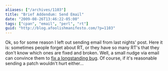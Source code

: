 ```yaml
---
aliases: ["/archives/1103"]
title: "Brief Addendum: Send Email"
date: "2009-08-26T13:46:22-05:00"
tags: ["cpan", "email", "perl", "rt"]
guid: "http://blog.afoolishmanifesto.com/?p=1103"
---
```

Ok, so for some reason I left out sending email from last nights' post. Here it is: sometimes people forget about RT, or they have so many RT's that they don't know which ones are fixed and broken. Well, a small nudge via email can convince them to [fix a longstanding bug](http://cpansearch.perl.org/src/DCONWAY/Perl6-Gather-0.041/Changes). Of course, if it's reasonable sending a patch wouldn't hurt either...
